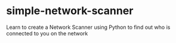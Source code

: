 # simple-network-scanner
Learn to create a Network Scanner using Python to find out who is connected to you on the network
